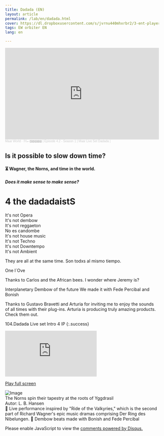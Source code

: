 ```yaml
---
title: Dadada (EN)
layout: article
permalink: /lab/en/dadada.html
cover: https://dl.dropboxusercontent.com/s/jvrnu440mhxrbr2/3-ent-player-red.jpg?raw=1
tags: EW orbiter EN
lang: en

---
```


<iframe width="100%" height="300" scrolling="no" frameborder="no" allow="autoplay" src="https://w.soundcloud.com/player/?url=https%3A//api.soundcloud.com/tracks/1685947338%3Fsecret_token%3Ds-LAlb1xhIGLz&color=%23ff5500&auto_play=false&hide_related=true&show_comments=true&show_user=true&show_reposts=false&show_teaser=false&visual=true"></iframe><div style="font-size: 10px; color: #cccccc;line-break: anywhere;word-break: normal;overflow: hidden;white-space: nowrap;text-overflow: ellipsis; font-family: Interstate,Lucida Grande,Lucida Sans Unicode,Lucida Sans,Garuda,Verdana,Tahoma,sans-serif;font-weight: 100;"><a href="https://soundcloud.com/maarworld" title="Maar World" target="_blank" style="color: #cccccc; text-decoration: none;">Maar World</a> · <a href="https://soundcloud.com/maarworld/episode-42-season-1-maar-live-set-dadada/s-LAlb1xhIGLz" title="𝕄𝓌 🆁🅰🅳🅸🅾 | Episode 4.2 - Season 1 | Maar Live Set Dadada |" target="_blank" style="color: #cccccc; text-decoration: none;">𝕄𝓌 🆁🅰🅳🅸🅾 | Episode 4.2 - Season 1 | Maar Live Set Dadada |</a></div>

## Is it possible to slow down time?

#### ⏳ Wagner, the Norns, and time in the world.

##### Does it make sense to make sense?

# 4 the dadadaistS

It's not Opera<br>
It's not dembow<br>
It's not reggaeton<br>
No es candombe<br>
It's not house music<br>
It's not Techno<br>
It's not Downtempo<br>
It's not Ambient<br>

They are all at the same time.
Son todxs al mismo tiempo. 

One l´Ove

Thanks to Carlos and the African bees.
I wonder where Jeremy is?

Interplanetary Dembow of the future
We made it with Fede Percibal and Bonish 

Thanks to Gustavo Bravetti and Arturia for inviting me to enjoy the sounds of all times with their plug-ins. Arturia is producing truly amazing products. Check them out.

104.Dadada Live set Intro 4 IP
{:.success}

<div class="container">
  <iframe class="responsive-iframe" src="https://play.maar.world/?g=8&s=0&c=20" style="border: 0" ></iframe>
</div>

<a href="https://play.maar.world/?g=8&s=0&c=20 " rel="Maar World Player" target="_blank"> Play full screen</a> 


![Image](/img/lab/nornas.jpg)
<br> The Norns spin their tapestry at the roots of Yggdrasil
<br> Autor: L. B. Hansen<br>
🦋 Live performance inspired by "Ride of the Valkyries," which is the second part of Richard Wagner's epic music dramas comprising Der Ring des Nibelungen.
🌸 Dembow beats made with Bonish and Fede Percibal 

<div id="disqus_thread"></div>
<script>
    /**
    *  RECOMMENDED CONFIGURATION VARIABLES: EDIT AND UNCOMMENT THE SECTION BELOW TO INSERT DYNAMIC VALUES FROM YOUR PLATFORM OR CMS.
    *  LEARN WHY DEFINING THESE VARIABLES IS IMPORTANT: https://disqus.com/admin/universalcode/#configuration-variables    */
    var disqus_config = function () {
        this.page.url = "{{ page.url | absolute_url }}";
        this.page.identifier = "{{ page.id }}";
    };
    (function() { // DON'T EDIT BELOW THIS LINE
    var d = document, s = d.createElement('script');
    s.src = 'https://maar-world.disqus.com/embed.js';
    s.setAttribute('data-timestamp', +new Date());
    (d.head || d.body).appendChild(s);
    })();
</script>
<noscript>Please enable JavaScript to view the <a href="https://disqus.com/?ref_noscript">comments powered by Disqus.</a></noscript>

